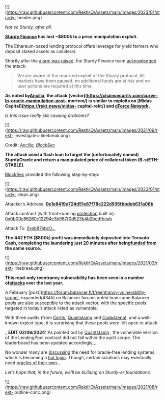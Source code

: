 ![](https://raw.githubusercontent.com/RektHQ/Assets/main/images/2023/01/sturdy-
header.png)

_Not so Sturdy, after all._

 **[Sturdy Finance](https://twitter.com/SturdyFinance/) has lost ~$800k to a
price manipulation exploit.**

The Ethereum-based lending protocol offers leverage for yield farmers who
deposit staked assets as collateral.

Shortly after the [alarm was
raised](https://twitter.com/AnciliaInc/status/1668065601028505602), the Sturdy
Finance team
[acknowledged](https://twitter.com/SturdyFinance/status/1668080627030315009)
the attack:

> We are aware of the reported exploit of the Sturdy protocol. All markets
> have been paused; no additional funds are at risk and no user actions are
> required at this time.

 **As noted
by[Ancilia](https://twitter.com/AnciliaInc/status/1668081008615325698), the
attack [vector](https://chainsecurity.com/curve-lp-oracle-manipulation-post-
mortem/) is similar to exploits on [Midas Capital](https://rekt.news/midas-
capital-rekt/) and [dForce Network](https://rekt.news/dforce-network-rekt/).**

 _Is this issue really still causing problems?_

![](https://raw.githubusercontent.com/RektHQ/Assets/main/images/2021/09/rekt-
investigates-linebreak.png)

Credit: _[Ancilia](https://twitter.com/AnciliaInc/status/1668081008615325698),
[BlockSec](https://twitter.com/BlockSecTeam/status/1668084629654638592)_

 **The attack used a flash loan to target the (unfortunately named)
SturdyOracle and return a manipulated price of collateral token (B-stETH-
STABLE).**

[BlockSec](https://twitter.com/BlockSecTeam/status/1668084629654638592)
provided the following step-by-step:

![](https://raw.githubusercontent.com/RektHQ/Assets/main/images/2023/01/sturdy-
steps.png)

Attacker’s Address:
**[0x1e8419e724d51e87f78e222d935fbbdeb631a08b](https://etherscan.io/address/0x1e8419e724d51e87f78e222d935fbbdeb631a08b)**

Attack contract (with front-running
[protection](https://twitter.com/yannickcrypto/status/1668072276548370433)
built in):
[0x0b09c86260c12294e3b967f0d523b4b2bcdfbeab](https://etherscan.io/address/0x0b09c86260c12294e3b967f0d523b4b2bcdfbeab)

Attack Tx:
[0xeb87ebc0…](https://etherscan.io/tx/0xeb87ebc0a18aca7d2a9ffcabf61aa69c9e8d3c6efade9e2303f8857717fb9eb7)

 **The 442 ETH ($800k) profit was immediately deposited into Tornado Cash,
completing the laundering just 20 minutes after
being[funded](https://etherscan.io/tx/0x2e8767269feaa14c0de59bbb29ecd1b375a511ccac57c9b01a471326f1af9bb8)
from the same source.**

![](https://raw.githubusercontent.com/RektHQ/Assets/main/images/2021/03/rekt-
linebreak.png)

 **This read-only reentrancy vulnerability has been seen in a number
of[attacks](https://twitter.com/pcaversaccio/status/1668200720913293313) over
the last year.**

A February [post](https://forum.balancer.fi/t/reentrancy-vulnerability-scope-
expanded/4345) on Balancer forums noted how some Balancer pools are also
susceptible to the attack vector, with the specific pools targeted in today’s
attack listed as vulnerable.

With three audits (from [Certik](https://skynet.certik.com/projects/sturdy),
[Quantstamp](https://certificate.quantstamp.com/full/sturdy.pdf) and
[Code4rena](https://code4rena.com/reports/2022-05-sturdy)), and a well-known
exploit type, it is surprising that these pools were left open to attack.

 _ **EDIT 02/06/2024:** As pointed out by
[Quantstamp](https://twitter.com/Quantstamp/status/1752397356371149209) , the
vulnerable version of the LendingPool contract did not fall within the audit
scope. The leaderboard has been updated accordingly._

No wonder many are
[discussing](https://twitter.com/delitzer/status/1661755779240841222) the need
for oracle-free lending systems, which is becoming a [hot
topic](https://twitter.com/euler_mab/status/1667190907161182210). Though,
certain solutions may eventually need [oracles of their
own](https://twitter.com/euler_mab/status/1667191013671305216)…

 _Let’s hope that, in the future, we’ll be building on Sturdy-er foundations._

![](https://raw.githubusercontent.com/RektHQ/Assets/main/images/2021/08/rekt-
outline-conc.png)


